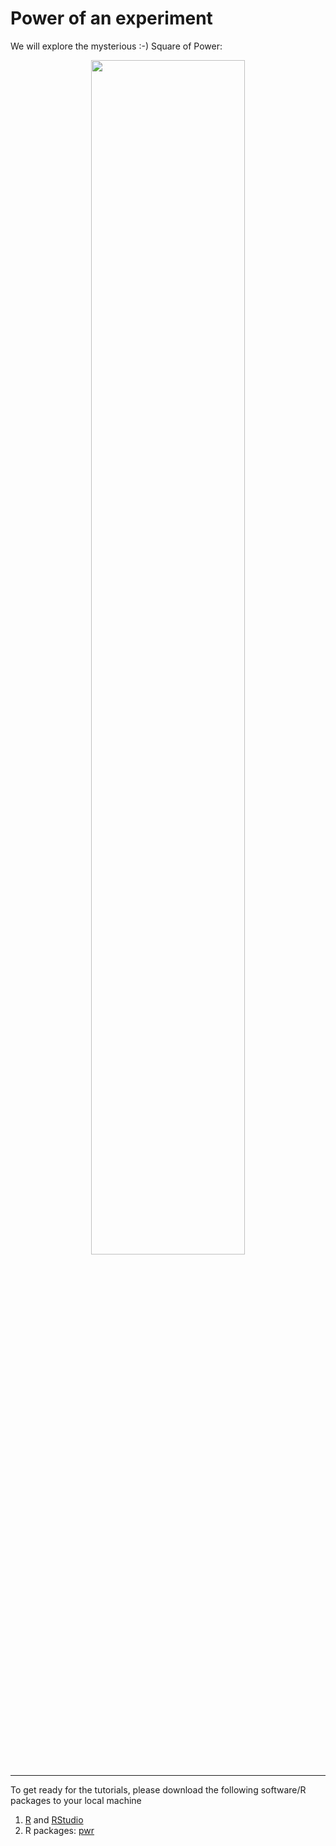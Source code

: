 # Power of an experiment

We will explore the mysterious :-) Square of Power:

<p align="center">
  <img src="https://github.com/Laurent-Gentzbittel/SciTrainCenter2022_AdvancedLevel_Power/blob/main/SquareOfPower2.jpg" width="70%" height="70%">
</p>


---
To get ready for the tutorials, please download the following software/R packages to your local machine

1. [R](https://www.r-project.org/) and [RStudio](https://www.rstudio.com/products/rstudio/download/)
2. R packages: [pwr](https://cran.r-project.org/web/packages/pwr)

